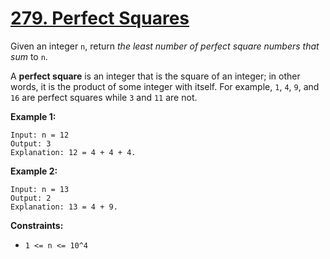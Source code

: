 # [279. Perfect Squares](https://leetcode.com/problems/perfect-squares/)

Given an integer `n`, return _the least number of perfect square numbers that sum_ to `n`.

A **perfect square** is an integer that is the square of an integer; in other words, it is the product of some integer with itself. For example, `1`, `4`, `9`, and `16` are perfect squares while `3` and `11` are not.

**Example 1:**

    Input: n = 12
    Output: 3
    Explanation: 12 = 4 + 4 + 4.

**Example 2:**

    Input: n = 13
    Output: 2
    Explanation: 13 = 4 + 9.

**Constraints:**

-   `1 <= n <= 10^4`
